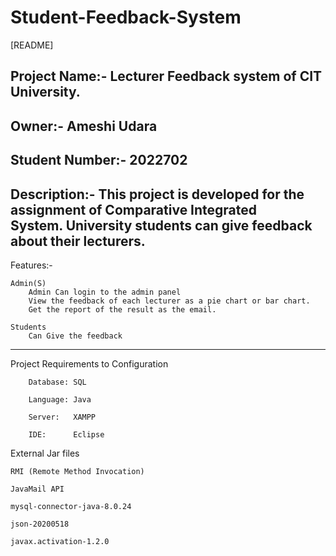 # Student-Feedback-System
[README]

Project Name:-   Lecturer Feedback system of CIT University.
----------------------------------------------------------------------------------------
Owner:-          Ameshi Udara 
----------------------------------------------------------------------------------------
Student Number:- 2022702
----------------------------------------------------------------------------------------
Description:-    This project is developed for the assignment of Comparative Integrated                       
                 System. University students can give feedback about their lecturers.
----------------------------------------------------------------------------------------
Features:-

	Admin(S)
		Admin Can login to the admin panel
		View the feedback of each lecturer as a pie chart or bar chart.
		Get the report of the result as the email.

	Students
		Can Give the feedback 
-----------------------------------------------------------------------------------------
Project Requirements to Configuration
	   
        Database: SQL
	    
        Language: Java
	    
        Server:   XAMPP
	    
        IDE:      Eclipse
 
External Jar files 
	
    RMI (Remote Method Invocation)
	
    JavaMail API
	
    mysql-connector-java-8.0.24 
	
    json-20200518
	
    javax.activation-1.2.0